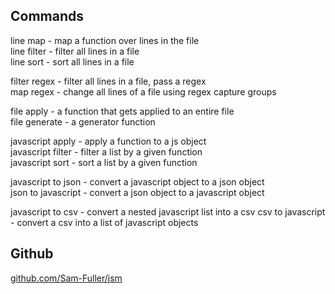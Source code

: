 ## Commands

line map - map a function over lines in the file  
line filter - filter all lines in a file  
line sort - sort all lines in a file  

filter regex - filter all lines in a file, pass a regex  
map regex - change all lines of a file using regex capture groups  

file apply - a function that gets applied to an entire file  
file generate - a generator function  

javascript apply - apply a function to a js object  
javascript filter - filter a list by a given function  
javascript sort - sort a list by a given function  

javascript to json - convert a javascript object to a json object  
json to javascript - convert a json object to a javascript object  

javascript to csv - convert a nested javascript list into a csv
csv to javascript - convert a csv into a list of javascript objects

## Github
[github.com/Sam-Fuller/jsm](https://github.com/Sam-Fuller/jsm)